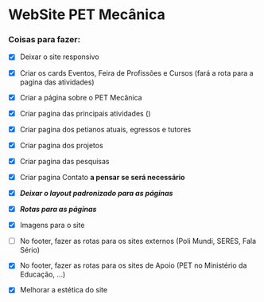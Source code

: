 # WebSite PET Mecânica

### Coisas para fazer:

- [x] Deixar o site responsivo

- [x] Criar os cards Eventos, Feira de Profissões e Cursos (fará a rota para a pagina das atividades)

- [x] Criar a página sobre o PET Mecânica

- [x] Criar pagina das principais atividades ()

- [x] Criar pagina dos petianos atuais, egressos e tutores

- [x] Criar pagina dos projetos

- [x] Criar pagina das pesquisas

- [x] Criar pagina Contato **a pensar se será necessário**

- [x] ***Deixar o layout padronizado para as páginas***

- [x] ***Rotas para as páginas***

- [x] Imagens para o site

- [ ] No footer, fazer as rotas para os sites externos (Poli Mundi, SERES, Fala Sério)

- [x] No footer, fazer as rotas para os sites de Apoio (PET no Ministério da Educação, ...)

- [x] Melhorar a estética do site



